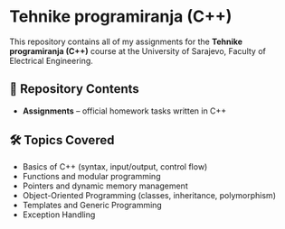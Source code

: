 # Tehnike programiranja (C++)  

This repository contains all of my assignments for the **Tehnike programiranja (C++)** course at the University of Sarajevo, Faculty of Electrical Engineering.  

## 📂 Repository Contents  
- **Assignments** – official homework tasks written in C++  

## 🛠 Topics Covered  
- Basics of C++ (syntax, input/output, control flow)  
- Functions and modular programming  
- Pointers and dynamic memory management  
- Object-Oriented Programming (classes, inheritance, polymorphism)  
- Templates and Generic Programming  
- Exception Handling  

